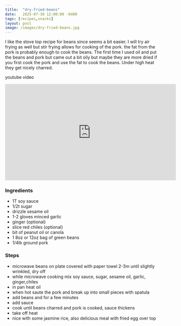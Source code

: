 ```yaml
---
title:  "dry-fried-beans"
date:   2025-07-30 12:00:00 -0400
tags: [recipes,snacks]
layout: post
image: /images/dry-fried-beans.jpg
---
```


I like the stove top recipe for beans since seems a bit easier.  I will try air frying as well but stir
frying allows for cooking of the pork.  the fat from the pork is probably enough to cook the beans.  The
first time I used oil and put the beans and pork but came out a bit oily but maybe they are more dried if you first cook the pork and use the fat to cook the beans.  Under high heat they get nicely charred.

youtube video
<iframe width="560" height="315" src="https://www.youtube.com/embed/3g8nwjxFvfs" title="YouTube video player" frameborder="0" allow="accelerometer; autoplay; clipboard-write; encrypted-media; gyroscope; picture-in-picture; web-share" allowfullscreen></iframe>

### Ingredients
- 1T soy sauce
- 1/2t sugar
- drizzle sesame oil
- 1-2 gloves minced garlic
- ginger (optional)
- slice red chiles (optional)
- bit of peanut oil or canola
- 1 8oz or 12oz bag of green beans
- 1/4lb ground pork

### Steps
- microwave beans on plate covered with paper towel 2-3m until slightly wrinkled, dry off
- while microwave cooking mix soy sauce, sugar, sesame oil, garlic, ginger,chiles
- in pan heat oil 
- when hot saute the pork and break up into small pieces with spatula
- add beans and for a few minutes
- add sauce
- cook until beans charred and pork is cooked, sauce thickens
- take off heat 
- nice with some jasmine rice, also delicious meal with fried egg over top